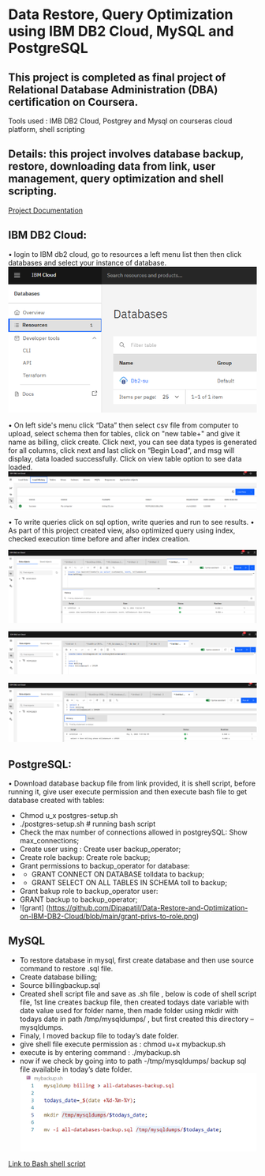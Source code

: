 # Data Restore, Query Optimization using IBM DB2 Cloud, MySQL and PostgreSQL

## This project is completed as final project of Relational Database Administration (DBA) certification on Coursera.
Tools used : IMB DB2 Cloud, Postgrey and Mysql on courseras cloud platform, shell scripting

## Details: this project involves database backup, restore, downloading data from link, user management, query optimization and shell scripting. 

[Project Documentation](https://github.com/Dipapatil/Data-Restore-and-Optimization-on-IBM-DB2-Cloud/blob/main/Final%20Project_IBM_db2_postgres_mysql.docx)

## IBM DB2 Cloud:

•	login to IBM db2 cloud, go to resources a left menu list then then click databases and select your instance of database.
![screenshot of database](https://github.com/Dipapatil/Data-Restore-and-Optimization-on-IBM-DB2-Cloud/blob/main/IBM%20DB%20cloud%20database%20option.png)


•	On left side's menu click “Data” then select csv file from computer to upload, select schema then for tables, click on "new table+" and give it name as billing, click create.
Click next, you can see data types is generated for all columns, click next and last click on “Begin Load”, and msg will display, data loaded successfully.
Click on view table option to see data loaded.
![screenshot of data loaded](https://github.com/Dipapatil/Data-Restore-and-Optimization-on-IBM-DB2-Cloud/blob/main/restore-table_db2.png)

•	To write queries click on sql option, write queries and run to see results.
•	As part of this project created view, also optimized query using index, checked execution time before and after index creation.


![create view](https://github.com/Dipapatil/Data-Restore-and-Optimization-on-IBM-DB2-Cloud/blob/main/create-view_db_2.png)


![create index](https://github.com/Dipapatil/Data-Restore-and-Optimization-on-IBM-DB2-Cloud/blob/main/index-creation-db2.png)


![base query](https://github.com/Dipapatil/Data-Restore-and-Optimization-on-IBM-DB2-Cloud/blob/main/query-base-line-db2.png)

## PostgreSQL:
•	Download database backup file from link provided, it is shell script, before running it, give user execute permission and then execute bash file to get database created with tables:
* Chmod u_x postgres-setup.sh
* ./postgres-setup.sh   # running bash script
* Check the max number of connections allowed in postgreySQL: Show max_connections;
*	Create user using :	Create user backup_operator;
*	Create role backup:	Create role backup;
*	Grant permissions to backup_operator for database:
* *	GRANT CONNECT ON DATABASE tolldata to backup;
* *	GRANT SELECT ON ALL TABLES IN SCHEMA toll to backup;
* Grant bakup role to backup_operator user:
* GRANT backup to backup_operator;
* ![grant] (https://github.com/Dipapatil/Data-Restore-and-Optimization-on-IBM-DB2-Cloud/blob/main/grant-privs-to-role.png)


## MySQL
* To restore database in mysql, first create database and then use source command to restore .sql file.
* Create database billing;
* Source billingbackup.sql
* Created shell script file and save as .sh file , below is code of shell script file, 1st line creates backup file, then created todays date variable with date value used for folder name, then made folder using mkdir with todays date in path /tmp/mysqldumps/ , but first created this directory – mysqldumps.
* Finaly, I moved backup file to today’s date folder.
*	give shell file execute permission as :  chmod u+x mybackup.sh
*	execute is by entering command : ./mybackup.sh
*	now if we check by going into to path -/tmp/mysqldumps/ backup sql file available in today’s date folder.
![bash shell script](https://github.com/Dipapatil/Data-Restore-and-Optimization-on-IBM-DB2-Cloud/blob/main/bash-script.png)

[Link to Bash shell script](https://github.com/Dipapatil/Data-Restore-and-Optimization-on-IBM-DB2-Cloud/blob/main/mybackup.sh)










